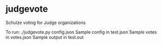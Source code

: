 # judgevote
Schulze voting for Judge organizations

To run: ./judgevote.py config.json
Sample config in test.json
Sample votes in votes.json
Sample output in test.out
